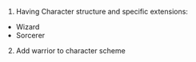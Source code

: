 1. Having Character structure and specific extensions:
- Wizard
- Sorcerer
2. Add warrior to character scheme